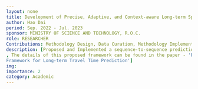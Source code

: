 ```yaml
---
layout: none
title: Development of Precise, Adaptive, and Context-aware Long-term Spatiotemporal Prediction Techniques
author: Hao Dai
period: Sep. 2022 - Jul. 2023
sponsor: MINISTRY OF SCIENCE AND TECHNOLOGY, R.O.C.
role: RESEARCHER
Contributions: Methodology Design, Data Curation, Methodology Implementation, Academic Paper Writing
description: [Proposed and Implemented a sequence-to-sequence prediction algorithm for addressing the travel time prediction,Evaluated the method with other State-of-the-art methods on large-scale highway traffic data from Taiwan.
, The details of this proposed framework can be found in the paper - 'Periodic Attention-based Stacked Sequence to Sequence
Framework for Long-term Travel Time Prediction']
img: 
importance: 2
category: Academic
---
```


